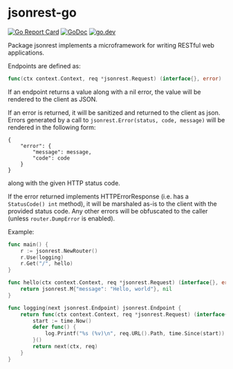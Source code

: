 # jsonrest-go

[![Go Report Card](https://goreportcard.com/badge/github.com/mbranch/jsonrest-go)](https://goreportcard.com/report/github.com/mbranch/jsonrest-go)
[![GoDoc](https://godoc.org/net/http?status.svg)](https://godoc.org/github.com/mbranch/jsonrest-go)
[![go.dev](https://img.shields.io/badge/go.dev-pkg-007d9c.svg?style=flat)](https://pkg.go.dev/github.com/mbranch/jsonrest-go)

Package jsonrest implements a microframework for writing RESTful web
applications.

Endpoints are defined as:

```go
func(ctx context.Context, req *jsonrest.Request) (interface{}, error)
```

If an endpoint returns a value along with a nil error, the value will be
rendered to the client as JSON.

If an error is returned, it will be sanitized and returned to the client as
json. Errors generated by a call to `jsonrest.Error(status, code, message)`
will be rendered in the following form:

```
{
    "error": {
        "message": message,
        "code": code
    }
}
```

along with the given HTTP status code.

If the error returned implements HTTPErrorResponse (i.e. has a `StatusCode() int` method), it will be marshaled as-is to the client with the provided status
code.
Any other errors will be obfuscated to the caller (unless `router.DumpError` is
enabled).

Example:

```go
func main() {
    r := jsonrest.NewRouter()
    r.Use(logging)
    r.Get("/", hello)
}

func hello(ctx context.Context, req *jsonrest.Request) (interface{}, error) {
    return jsonrest.M{"message": "Hello, world"}, nil
}

func logging(next jsonrest.Endpoint) jsonrest.Endpoint {
    return func(ctx context.Context, req *jsonrest.Request) (interface{}, error) {
        start := time.Now()
        defer func() {
            log.Printf("%s (%v)\n", req.URL().Path, time.Since(start))
        }()
        return next(ctx, req)
    }
}
```
